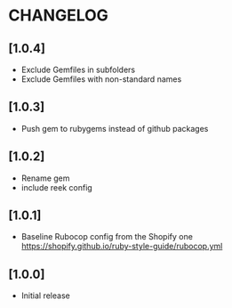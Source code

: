 # CHANGELOG

## [1.0.4]

- Exclude Gemfiles in subfolders
- Exclude Gemfiles with non-standard names

## [1.0.3]

- Push gem to rubygems instead of github packages

## [1.0.2]

- Rename gem
- include reek config

## [1.0.1]

- Baseline Rubocop config from the Shopify one https://shopify.github.io/ruby-style-guide/rubocop.yml

## [1.0.0]

- Initial release
